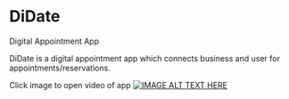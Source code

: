 # DiDate
Digital Appointment App

DiDate is a digital appointment app which connects business and user for appointments/reservations.

Click image to open video of app
[![IMAGE ALT TEXT HERE](https://img.youtube.com/vi/nSv5zy6cwy8/0.jpg)](https://www.youtube.com/watch?v=nSv5zy6cwy8)
